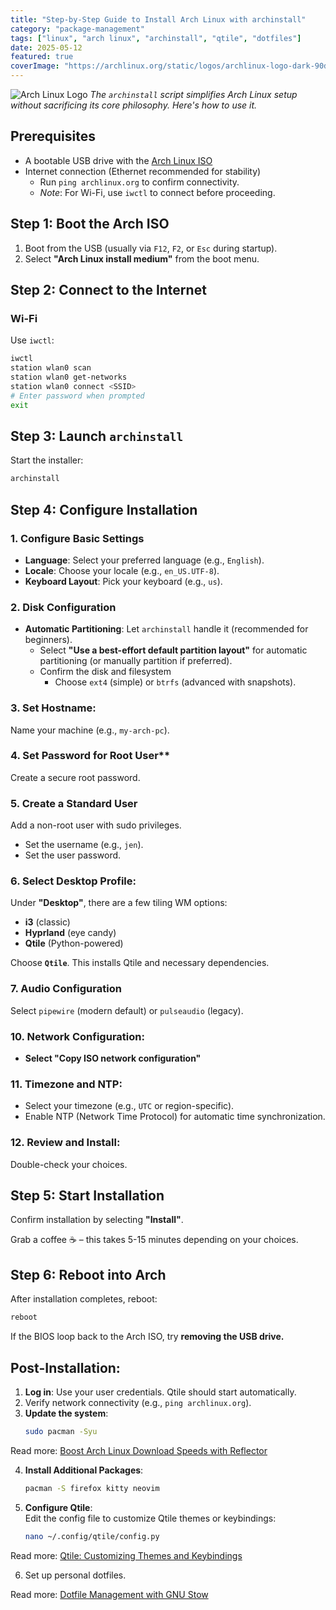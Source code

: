 ```yaml
---
title: "Step-by-Step Guide to Install Arch Linux with archinstall"
category: "package-management"
tags: ["linux", "arch linux", "archinstall", "qtile", "dotfiles"]
date: 2025-05-12
featured: true
coverImage: "https://archlinux.org/static/logos/archlinux-logo-dark-90dpi.ebdee92a15b3.png"
---
```


![Arch Linux Logo](https://archlinux.org/static/logos/archlinux-logo-dark-90dpi.ebdee92a15b3.png)
*The `archinstall` script simplifies Arch Linux setup without sacrificing its core philosophy. Here's how to use it.*

## **Prerequisites**
- A bootable USB drive with the [Arch Linux ISO](https://archlinux.org/download/)
- Internet connection (Ethernet recommended for stability)
  - Run `ping archlinux.org` to confirm connectivity.  
  - *Note*: For Wi-Fi, use `iwctl` to connect before proceeding.

## **Step 1: Boot the Arch ISO**
1. Boot from the USB (usually via `F12`, `F2`, or `Esc` during startup).
2. Select **"Arch Linux install medium"** from the boot menu.

## **Step 2: Connect to the Internet**

### **Wi-Fi**  
Use `iwctl`:
```bash
iwctl
station wlan0 scan
station wlan0 get-networks
station wlan0 connect <SSID>
# Enter password when prompted
exit
```

## **Step 3: Launch `archinstall`**
Start the installer:
```bash
archinstall
```
## **Step 4: Configure Installation**

### **1. Configure Basic Settings**  
   - **Language**: Select your preferred language (e.g., `English`).  
   - **Locale**: Choose your locale (e.g., `en_US.UTF-8`).  
   - **Keyboard Layout**: Pick your keyboard (e.g., `us`).

### **2. Disk Configuration**  
- **Automatic Partitioning**: Let `archinstall` handle it (recommended for beginners).  
   - Select **"Use a best-effort default partition layout"** for automatic partitioning (or manually partition if preferred).  
   - Confirm the disk and filesystem 
     - Choose `ext4` (simple) or `btrfs` (advanced with snapshots).

### 3. Set Hostname:  
   Name your machine (e.g., `my-arch-pc`).

### 4. Set Password for Root User**  
Create a secure root password.

### **5. Create a Standard User**  
Add a non-root user with sudo privileges.
- Set the username (e.g., `jen`).  
- Set the user password.

### 6. Select Desktop Profile:
Under **"Desktop"**, there are a few tiling WM options:
- **i3** (classic)
- **Hyprland** (eye candy)
- **Qtile** (Python-powered)

Choose **`Qtile`**. This installs Qtile and necessary dependencies.

### 7. Audio Configuration

Select `pipewire` (modern default) or `pulseaudio` (legacy).

### 10. Network Configuration:  
- **Select "Copy ISO network configuration"**

### 11. Timezone and NTP:  

- Select your timezone (e.g., `UTC` or region-specific).  
- Enable NTP (Network Time Protocol) for automatic time synchronization.

### 12.  Review and Install:  
Double-check your choices.  

## **Step 5: Start Installation**
Confirm installation by selecting **"Install"**. 

Grab a coffee ☕ – this takes 5-15 minutes depending on your choices.

## **Step 6: Reboot into Arch**
After installation completes, reboot:
```bash
reboot
```

If the BIOS loop back to the Arch ISO, try **removing the USB drive.**

##  Post-Installation:  

1. **Log in**: Use your user credentials. Qtile should start automatically.  
2. Verify network connectivity (e.g., `ping archlinux.org`).
3. **Update the system**:
   ```bash
   sudo pacman -Syu
   ```
Read more: [Boost Arch Linux Download Speeds with Reflector](./reflector-arch-linux-mirror-optimization)

4. **Install Additional Packages**:  
     ```bash
     pacman -S firefox kitty neovim
     ```
5. **Configure Qtile**:  
     Edit the config file to customize Qtile themes or keybindings:  
     ```bash
     nano ~/.config/qtile/config.py
     ```
Read more: [Qtile: Customizing Themes and Keybindings](./qtile-customize-themes-keybindings)

6. Set up personal dotfiles.  

Read more: [Dotfile Management with GNU Stow](./stow-dotfiles-management)
